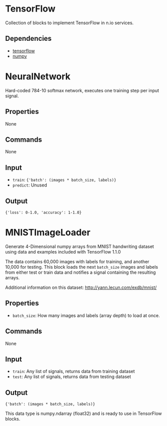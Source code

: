 TensorFlow
===========
Collection of blocks to implement TensorFlow in n.io services.

Dependencies
----------------
* [tensorflow](https://github.com/tensorflow/tensorflow)
* [numpy](https://github.com/numpy/numpy)

NeuralNetwork
===========
Hard-coded 784-10 softmax network, executes one training step per input signal.

Properties
--------------
None

Commands
----------------
None

Input
-------
* `train`: `{'batch': (images * batch_size, labels)}`
* `predict`: Unused

Output
---------
`{'loss': 0-1.0, 'accuracy': 1-1.0}`


MNISTImageLoader
===========
Generate 4-Dimensional numpy arrays from MNIST handwriting dataset using data 
and examples included with TensorFlow 1.1.0

The data contains 60,000 images with labels for training, and another
10,000 for testing. This block loads the next `batch_size` images and labels
from either test or train data and notifies a signal containing the resulting
arrays.

Additional information on this dataset: http://yann.lecun.com/exdb/mnist/

Properties
--------------
* `batch_size`: How many images and labels (array depth) to load at once.

Commands
----------------
None

Input
-------
* `train`: Any list of signals, returns data from training dataset
* `test`: Any list of signals, returns data from testing dataset

Output
---------
`{'batch': (images * batch_size, labels)}`

This data type is numpy.ndarray (float32) and is ready to use in TensorFlow 
blocks.
